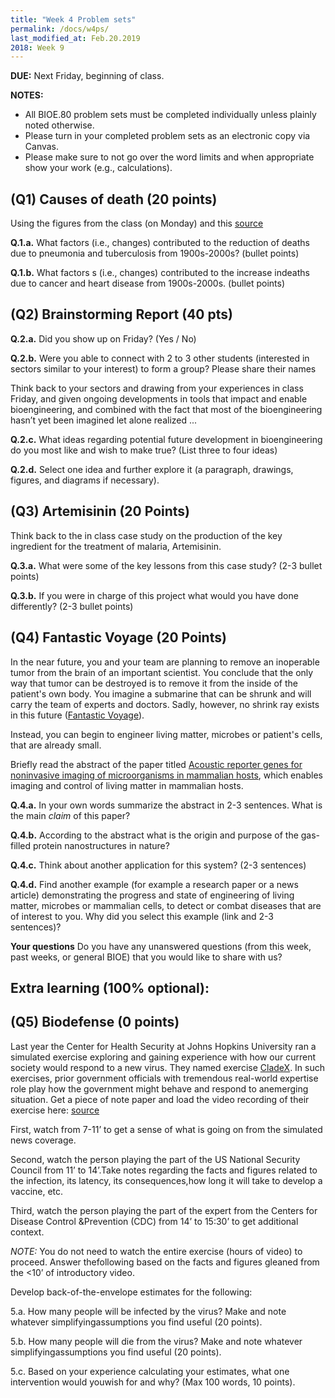 ```yaml
---
title: "Week 4 Problem sets"
permalink: /docs/w4ps/
last_modified_at: Feb.20.2019
2018: Week 9
---
```


**DUE:** Next Friday, beginning of class.

**NOTES:** 
  - All BIOE.80 problem sets must be completed individually unless plainly noted otherwise.
  - Please turn in your completed problem sets as an electronic copy via Canvas. 
  - Please make sure to not go over the word limits and when appropriate show your work (e.g., calculations).

## (Q1) Causes of death (20 points) 

Using the figures from the class (on Monday) and this [source](https://www.businessinsider.com/leading-causes-of-death-from-1900-2010-2012-6?op=1#and-here-it-is-all-laid-out-in-one-chart-deaths-per-100000-people-by-cause-1900-vs-2010-18)

**Q.1.a.** What factors (i.e., changes) contributed to the reduction of deaths due to pneumonia and tuberculosis from 1900s-2000s? (bullet points)

**Q.1.b.** What factors s (i.e., changes) contributed to the increase indeaths due to cancer and heart disease from 1900s-2000s. (bullet points)

## (Q2) Brainstorming Report  (40 pts)

**Q.2.a.**  Did you show up on Friday? (Yes / No)

**Q.2.b.**  Were you able to connect with 2 to 3 other students (interested in sectors similar to your interest) to form a group? Please share their names 

Think back to your sectors and drawing from your experiences in class Friday, and given ongoing developments in tools that impact and enable bioengineering, and combined with the fact that most of the bioengineering hasn’t yet been imagined let alone realized ...  

**Q.2.c.**  What ideas regarding potential future development in bioengineering do you most like and wish to make true? (List three to four ideas) 

**Q.2.d.** Select one idea and further explore it (a paragraph, drawings, figures, and diagrams if necessary). 

## (Q3) Artemisinin (20 Points)

Think back to the in class case study on the production of the key ingredient for the treatment of malaria, Artemisinin.

**Q.3.a.** What were some of the key lessons from this case study? (2-3 bullet points)

**Q.3.b.** If you were in charge of this project what would you have done differently? (2-3 bullet points)

## (Q4) Fantastic Voyage  (20 Points)

In the near future, you and your team are planning to remove an inoperable tumor from the brain of an important scientist.  You conclude that the only way that tumor can be destroyed is to remove it from the inside of the patient's own body. 
You imagine a submarine that can be shrunk and will carry the team of experts and doctors.  Sadly, however, no shrink ray exists in this future ([Fantastic Voyage](https://www.imdb.com/title/tt0060397/)). 

Instead, you can begin to engineer living matter, microbes or patient's cells, that are already small. 

Briefly read the abstract of the paper titled [Acoustic reporter genes for noninvasive imaging of microorganisms in mammalian hosts](https://www.nature.com/articles/nature25021), which enables imaging and control of living matter in mammalian hosts.

**Q.4.a.** In your own words summarize the abstract in 2-3 sentences. What is the main *claim* of this paper?

**Q.4.b.** According to the abstract what is the origin and purpose of the gas-filled protein nanostructures in nature?

**Q.4.c.** Think about another application for this system? (2-3 sentences)

**Q.4.d.** Find another example (for example a research paper or a news article) demonstrating the progress and state of engineering of living matter, microbes or mammalian cells, to detect or combat diseases that are of interest to you.  Why did you select this example (link and 2-3 sentences)? 

**Your questions** Do you have any unanswered questions (from this week, past weeks, or general BIOE) that you would like to share with us?

## Extra learning (100% optional):

## (Q5) Biodefense (0 points) 

Last year the Center for Health Security at Johns Hopkins University ran a simulated exercise exploring and gaining experience with how our current society would respond to a new virus.  They named exercise [CladeX](http://www.centerforhealthsecurity.org/our-work/events/2018_clade_x_exercise/). In such exercises, prior government officials with tremendous real-world expertise role play how the government might behave and respond to anemerging situation. Get a piece of note paper and load the video recording of their exercise here: [source](https://youtu.be/sJ1x8SlNxj0) 

First, watch from 7-11’ to get a sense of what is going on from the simulated news coverage.

Second, watch the person playing the part of the US National Security Council from 11’ to 14’.Take notes regarding the facts and figures related to the infection, its latency, its consequences,how long it will take to develop a vaccine, etc.

Third, watch the person playing the part of the expert from the Centers for Disease Control &Prevention (CDC) from 14’ to 15:30’ to get additional context.

*NOTE:* You do not need to watch the entire exercise (hours of video) to proceed.  Answer thefollowing based on the facts and figures gleaned from the <10’ of introductory video.

Develop back-of-the-envelope estimates for the following:

5.a. How many people will be infected by the virus?  Make and note whatever simplifyingassumptions you find useful (20 points).

5.b. How many people will die from the virus?  Make and note whatever simplifyingassumptions you find useful (20 points).

5.c. Based on your experience calculating your estimates, what one intervention would youwish for and why?  (Max 100 words, 10 points).
